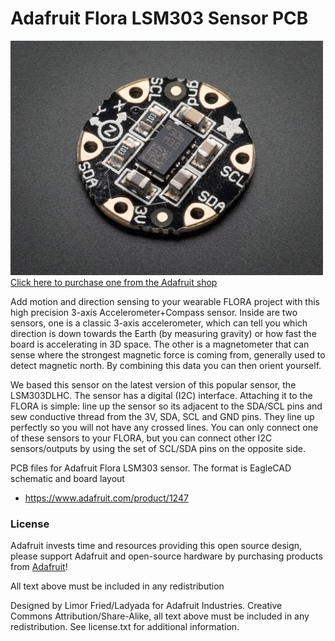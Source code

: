 # Adafruit Flora LSM303 Sensor PCB
<a href="http://www.adafruit.com/products/1247"><img src="assets/image.jpg?raw=true" width="500px"><br/>
Click here to purchase one from the Adafruit shop</a>

Add motion and direction sensing to your wearable FLORA project with this high precision 3-axis Accelerometer+Compass sensor. Inside are two sensors, one is a classic 3-axis accelerometer, which can tell you which direction is down towards the Earth (by measuring gravity) or how fast the board is accelerating in 3D space. The other is a magnetometer that can sense where the strongest magnetic force is coming from, generally used to detect magnetic north. By combining this data you can then orient yourself.

We based this sensor on the latest version of this popular sensor, the LSM303DLHC. The sensor has a digital (I2C) interface. Attaching it to the FLORA is simple: line up the sensor so its adjacent to the SDA/SCL pins and sew conductive thread from the 3V, SDA, SCL and GND pins. They line up perfectly so you will not have any crossed lines. You can only connect one of these sensors to your FLORA, but you can connect other I2C sensors/outputs by using the set of SCL/SDA pins on the opposite side.

PCB files for Adafruit Flora LSM303 sensor. The format is EagleCAD schematic and board layout
- https://www.adafruit.com/product/1247

### License

Adafruit invests time and resources providing this open source design, please support Adafruit and open-source hardware by purchasing products from [Adafruit](https://www.adafruit.com)!

All text above must be included in any redistribution

Designed by Limor Fried/Ladyada for Adafruit Industries.
Creative Commons Attribution/Share-Alike, all text above must be included in any redistribution. 
See license.txt for additional information.
